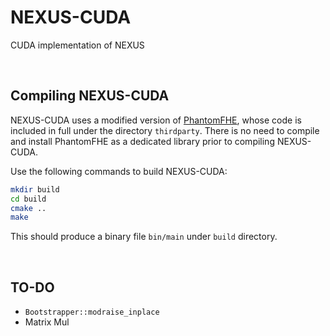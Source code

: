 # NEXUS-CUDA
CUDA implementation of NEXUS

<br/>

## Compiling NEXUS-CUDA
NEXUS-CUDA uses a modified version of [PhantomFHE](https://github.com/encryptorion-lab/phantom-fhe/tree/5988c9c0a82ef86934c34a044e54032b94fd5a16), whose code is included in full under the directory `thirdparty`. There is no need to compile and install PhantomFHE as a dedicated library prior to compiling NEXUS-CUDA.

Use the following commands to build NEXUS-CUDA:

```bash
mkdir build
cd build
cmake ..
make
```

This should produce a binary file `bin/main` under `build` directory.

<br>

## TO-DO
- `Bootstrapper::modraise_inplace`
- Matrix Mul
